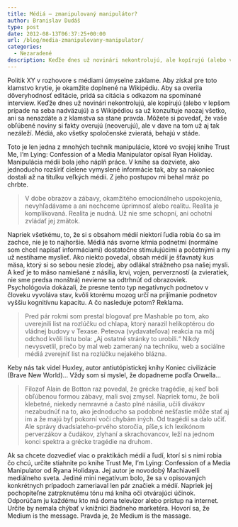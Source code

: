 ```yaml
---
title: Médiá – zmanipulovaný manipulátor?
author: Branislav Dudáš
type: post
date: 2012-08-13T06:37:25+00:00
url: /blog/media-zmanipulovany-manipulator/
categories:
  - Nezaradené
description: Keďže dnes už novinári nekontrolujú, ale kopírujú (alebo v lepšom prípade na seba nadväzujú) a s Wikipédiou sa už konzultuje naozaj všetko, ani sa nenazdáte a z klamstva sa stane pravda.
---
```

Politik XY v rozhovore s médiami úmyselne zaklame. Aby získal pre toto klamstvo krytie, je okamžite doplnené na Wikipédiu. Aby sa overila dôveryhodnosť editácie, pridá sa citácia s odkazom na spomínané interview. Keďže dnes už novinári nekontrolujú, ale kopírujú (alebo v lepšom prípade na seba nadväzujú) a s Wikipédiou sa už konzultuje naozaj všetko, ani sa nenazdáte a z klamstva sa stane pravda. Môžete si povedať, že vaše obľúbené noviny si fakty overujú (neoverujú), ale v dave na tom už aj tak nezáleží. Médiá, ako všetky spoločenské zvieratá, behajú v stáde.

Toto je len jedna z mnohých techník manipulácie, ktoré vo svojej knihe Trust Me, I&#8217;m Lying: Confession of a Media Manipulator opísal Ryan Holiday. Manipulácia médií bola jeho náplň práce. V knihe sa dozviete, ako jednoducho rozšíriť cielene vymyslené informácie tak, aby sa nakoniec dostali až na titulku veľkých médií. Z jeho postupov mi behal mráz po chrbte.

> V dobe obrazov a zábavy, okamžitého emocionálneho uspokojenia, nevyhľadávame a ani nechceme úprimnosť alebo realitu. Realita je komplikovaná. Realita je nudná. Už nie sme schopní, ani ochotní zvládať jej zmätok.

Napriek všetkému, to, že si s obsahom médií niektorí ľudia robia čo sa im zachce, nie je to najhoršie. Médiá nás svorne kŕmia podnetmi (normálne som chcel napísať informáciami) dostatočne stimulujúcimi a početnými a my už nestíhame myslieť. Ako niekto povedal, obsah médií je šťavnatý kus mäsa, ktorý si so sebou nesie zlodej, aby odlákal strážneho psa našej mysli. A keď je to mäso namiešané z násilia, krvi, vojen, perverzností (a zvieratiek, nie sme predsa monštrá) nevieme sa odtrhnúť od obrazoviek. Psychológovia dokázali, že presne tento typ negatívnych podnetov v človeku vyvoláva stav, kvôli ktorému mozog určí na prijímanie podnetov vyššiu kognitívnu kapacitu. A čo nasleduje potom? Reklama.

> Pred pár rokmi som prestal blogovať pre Mashable po tom, ako uverejnili list na rozlúčku od chlapa, ktorý narazil helikoptérou do vládnej budovy v Texase. Peteova (vydavateľova) reakcia na môj odchod kvôli listu bola: &#8222;Aj ostatné stránky to urobili.&#8220; Nikdy nevysvetlil, prečo by mal web zameraný na techniku, web a sociálne médiá zverejniť list na rozlúčku nejakého blázna.

Keby nás tak videl Huxley, autor antiutópistickej knihy Koniec civilizácie (Brave New World)&#8230; Vždy som si myslel, že dopadneme podľa Orwella&#8230;

> Filozof Alain de Botton raz povedal, že grécke tragédie, aj keď boli obľúbenou formou zábavy, mali svoj zmysel. Napriek tomu, že boli klebetné, niekedy nemravné a často plné násilia, učili divákov nezabudnúť na to, ako jednoducho sa podobné nešťastie môže stať aj im a že majú byť pokorní voči chybám iných. Od tragédií sa dalo učiť. Ale správy dvadsiateho-prvého storočia, píše,s ich lexikónom perverzákov a čudákov, zlyhaní a skrachovancov, leží na jednom konci spektra a grécke tragédie na druhom.

Ak sa chcete dozvedieť viac o praktikách médií a ľudí, ktorí si s nimi robia čo chcú, určite stiahnite po knihe Trust Me, I&#8217;m Lying: Confession of a Media Manipulator od Ryana Holidaya. Jej autor je novodobý Machiavelli mediálneho sveta. Jediné mini negatívum bolo, že sa v opisovaných konkrétnych prípadoch zameriaval len pár značiek a médií. Napriek jej pochopiteľne zatrpknutému tónu má kniha oči otvárajúci účinok. Odporúčam ju každému kto má doma televízor alebo prístup na internet. Určite by nemala chýbať v knižnici žiadneho marketéra. Hovorí sa, že Medium is the message. Pravda je, že Medium is the massage.